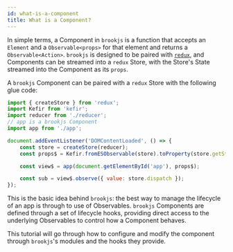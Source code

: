 ```yaml
---
id: what-is-a-component
title: What is a Component?
---
```


In simple terms, a Component in `brookjs` is a function that accepts an `Element` and a `Observable<props>` for that element and returns a `Observable<Action>`. `brookjs` is designed to be paired with [`redux`][redux], and Components can be streamed into a `redux` Store, with the Store's State streamed into the Component as its `props`.

A `brookjs` Component can be paired with a `redux` Store with the following glue code:

```js
import { createStore } from 'redux';
import Kefir from 'kefir';
import reducer from './reducer';
// app is a brookjs Component
import app from './app';

document.addEventListener('DOMContentLoaded', () => {
    const store = createStore(reducer);
    const props$ = Kefir.fromESObservable(store).toProperty(store.getState);

    const view$ = app(document.getElementById('app'), props$);

    const sub = view$.observe({ value: store.dispatch });
});
```

This is the basic idea behind `brookjs`: the best way to manage the lifecycle of an app is through to use of Observables. `brookjs` Components are defined through a set of lifecycle hooks, providing direct access to the underlying Observables to control how a Component behaves.

This tutorial will go through how to configure and modify the component through `brookjs`'s modules and the hooks they provide.

  [redux]: http://redux.js.org/
